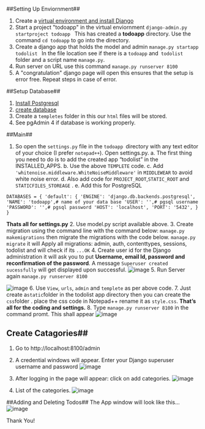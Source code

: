 ##Setting Up Enviornment##
1. Create a [virtual environment and install Django](https://docs.djangoproject.com/en/2.1/howto/windows/)
2. Start a project "todoapp" in the virtual enviornment
`django-admin.py startproject todoapp
`
This has created a **todoapp** directory. Use the command `cd todoapp` to go into the directory.
3. Create a django app that holds the model and admin 
`manage.py startapp todolist
`
In the file location see if there is a `todoapp` and` todolist` folder and a script name `manage.py`. 
4. Run server on URL use this command 
`manage.py runserver 8100
`
5. A "congratulation" django page will open this ensures that the setup is error free. Repeat steps in case of error.

##Setup Database##
1. [Install Postgresql](https://tutorial-extensions.djangogirls.org/en/optional_postgresql_installation/) 
2. [create database](https://www.guru99.com/postgresql-create-database.html)
3. Create a `templetes` folder in this our `html` files will be stored. 
4. See pgAdmin 4 if database is working properly.

##Main##
1. So open the `settings.py` file in the `todoapp `directory with any text editor of your choice (I prefer `notepad++`).
Open settings.py. 
a. The first thing you need to do is to add the created app “todolist” in the INSTALLED_APPS.
b. Use the above `TEMPLETE` code. 
c. Add `'whitenoise.middleware.WhiteNoiseMiddleware'` in `MIDDLEWEAR` to avoid white noise error. 
d. Also add code for `PROJECT_ROOT`,`STATIC_ROOT` and `STATICFILES_STOREAGE` . 
e. Add this for PostgreSQL

`DATABASES = {
    'default': {
        'ENGINE': 'django.db.backends.postgresql',
        'NAME': 'todoapp',# name of your data base
        'USER': '',# pgsql username
        'PASSWORD': '',# pgsql password
        'HOST': 'localhost',
        'PORT': '5432',
    }
}`

**Thats all for settings.py** 
2. Use model.py script available above.
3. Create migration using the command line with the command below:
`manage.py makemigrations`
then migrate the migrations with the code below.
`manage.py migrate`
it will Apply all migrations: admin, auth, contenttypes, sessions, todolist and will check if its `...OK`
4. Create user id for the Django administration
it will ask you to put **Username, email Id, password and reconfirmation of the password**. A message `Superuser created sucessfully` will get displayed upon successful. 
![image](https://user-images.githubusercontent.com/42100536/54427369-502b3a00-4740-11e9-924e-5e4f8abbc07a.png)
5. Run Server again `manage.py runserver 8100` 

![image](https://user-images.githubusercontent.com/42100536/54427559-e0697f00-4740-11e9-8326-fe5aa0647648.png)
6. Use `View`, `urls`, `admin` and `templete` as per above code. 
7. Just create a` static `folder in the todolist app directory then you can create the` css`folder . place the css code in Notepad++ rename it as `style.css`.
**That’s all for the coding and settings.**
8. Type `manage.py runserver 8100` in the command promt. This shall appear
![image](https://user-images.githubusercontent.com/42100536/54428317-20c9fc80-4743-11e9-8472-09f8dd9ed4db.png)
## Create Catagories##
1. Go to  http://localhost:8100/admin 
2. A credential windows will appear. Enter your Django superuser username and password
![image](https://user-images.githubusercontent.com/42100536/54428504-b6658c00-4743-11e9-9c3d-22561d350647.png)
3. After logging in the page will appear:
click on add categories.
![image](https://user-images.githubusercontent.com/42100536/54428558-e01eb300-4743-11e9-8c94-937131014b7a.png)

4. List of the categories.
![image](https://user-images.githubusercontent.com/42100536/54428681-3c81d280-4744-11e9-9885-c9d936f07dac.png)

##Adding and Deleting Todos##
The App window will look like this...
![image](https://user-images.githubusercontent.com/42100536/54428843-bfa32880-4744-11e9-86e9-98b12598a33e.png)

Thank You!
